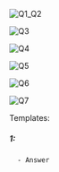 ![Q1_Q2](https://user-images.githubusercontent.com/20341930/166898830-d905d9a0-0050-4484-8401-a5b5f72c40b7.png)

![Q3](https://user-images.githubusercontent.com/20341930/166898948-8d2656fe-5178-4d00-8105-eff340f451d8.png)

![Q4](https://user-images.githubusercontent.com/20341930/166898967-d98815d7-2649-4180-a9f8-b148a8d983c4.png)

![Q5](https://user-images.githubusercontent.com/20341930/166898991-ab643608-3eb6-47a4-a1e8-b34ad4f345d9.png)

![Q6](https://user-images.githubusercontent.com/20341930/166899104-032039ce-5073-4311-871d-a84e47684bc0.png)

![Q7](https://user-images.githubusercontent.com/20341930/166899121-dabcbb52-f550-4e23-b4dd-22cc543098d0.png)




Templates:
##### 1:
      - Answer
